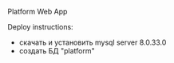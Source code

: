 Platform Web App

Deploy instructions:
- скачать и установить mysql server 8.0.33.0
- создать БД "platform"
